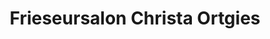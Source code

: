---
title: "Frieseursalon Christa Ortgies"
url: /quakenbrueck/frieseursalon-christa-ortgies/
shop: Friseur
---